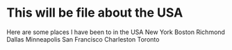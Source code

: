 This will be file about the USA
===============================
Here are some places I have been to in the USA
New York
Boston
Richmond
Dallas
Minneapolis
San Francisco
Charleston
Toronto

